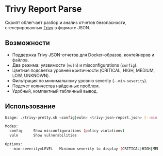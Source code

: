 # Trivy Report Parse
Скрипт облегчает разбор и анализ отчетов безопасности, сгенерированных [Trivy](https://github.com/aquasecurity/trivy) в формате JSON.  

## Возможности
- Поддержка Trivy JSON-отчетов для Docker-образов, контейнеров и файлов.
- Два режима: уязвимости (`vuln`) и misconfigurations (`config`).
- Цветная подсветка уровней критичности (CRITICAL, HIGH, MEDIUM, LOW, UNKNOWN).
- Фильтрация по минимальному уровню severity (`--min-severity`).
- Подсчет количества найденных проблем.
- Удобный, компактный табличный вывод.

## Использование
```bash
Usage: ./trivy-pretty.sh <config|vuln> <trivy-json-report.json> [--min-severity=LEVEL]

Modes:
  config     Show misconfigurations (policy violations)
  vuln       Show vulnerabilities

Options:
  --min-severity=LEVEL   Minimum severity to display (CRITICAL|HIGH|MEDIUM|LOW|UNKNOWN)
```